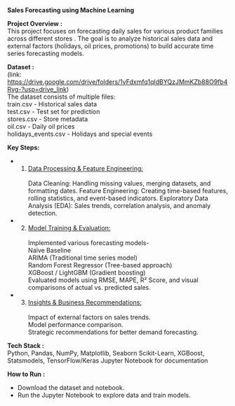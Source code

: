**Sales Forecasting using Machine Learning** <br>

__Project Overview :__ <br>
This project focuses on forecasting daily sales for various product families across different stores . The goal is to analyze historical sales data and external factors (holidays, oil prices, promotions) to build accurate time series forecasting models.

__Dataset :__ <br>
(link: https://drive.google.com/drive/folders/1yFdxmfq1qldBYQzJMmKZb88O9fb4Rvg-?usp=drive_link) <br>
The dataset consists of multiple files: <br>
train.csv - Historical sales data <br>
test.csv - Test set for prediction <br>
stores.csv - Store metadata <br>
oil.csv - Daily oil prices <br>
holidays_events.csv - Holidays and special events

__Key Steps:__ <br>
* 1. <u> Data Processing & Feature Engineering: </u> <br><br>
Data Cleaning: Handling missing values, merging datasets, and formatting dates.
Feature Engineering: Creating time-based features, rolling statistics, and event-based indicators.
Exploratory Data Analysis (EDA): Sales trends, correlation analysis, and anomaly detection.

* 2. <u> Model Training & Evaluation: </u> <br><br>
Implemented various forecasting models- <br>
  Naïve Baseline <br>
  ARIMA (Traditional time series model) <br>
  Random Forest Regressor (Tree-based approach) <br>
  XGBoost / LightGBM (Gradient boosting) <br>
Evaluated models using RMSE, MAPE, R² Score, and visual comparisons of actual vs. predicted sales. <br>

* 3. <u> Insights & Business Recommendations: </u> <br><br>
Impact of external factors on sales trends. <br>
Model performance comparison. <br>
Strategic recommendations for better demand forecasting. <br>

__Tech Stack :__ <br>
Python, Pandas, NumPy, Matplotlib, Seaborn
Scikit-Learn, XGBoost, Statsmodels, TensorFlow/Keras
Jupyter Notebook for documentation

__How to Run :__
* Download the dataset and notebook.
* Run the Jupyter Notebook to explore data and train models.
